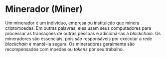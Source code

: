 # Minerador (Miner)

Um minerador é um indivíduo, empresa ou instituição que minera criptomoedas. Em outras palavras, eles usam seus computadores para processar as transações de outras pessoas e adicioná-las à _blockchain_. Os mineradores são essenciais, pois são responsáveis por executar a rede _blockchain_ e mantê-la segura. Os mineradores geralmente são recompensados com moedas ou _tokens_ por seu trabalho.
